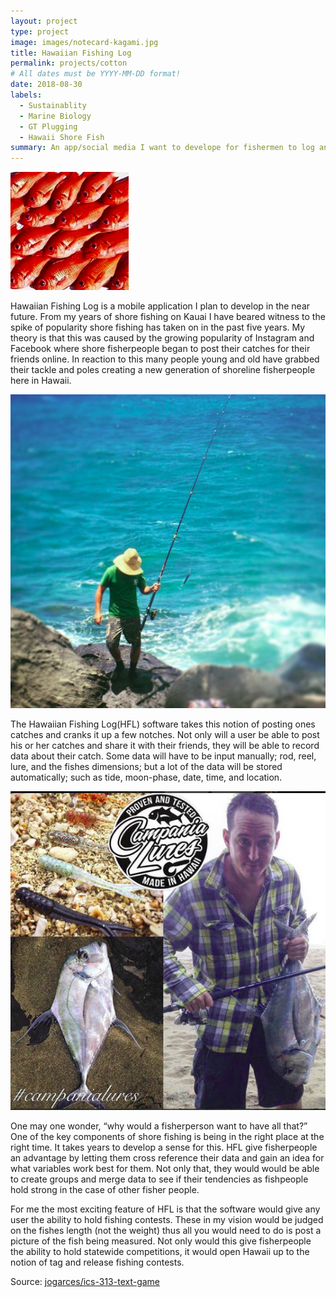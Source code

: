 ```yaml
---
layout: project
type: project
image: images/notecard-kagami.jpg
title: Hawaiian Fishing Log
permalink: projects/cotton
# All dates must be YYYY-MM-DD format!
date: 2018-08-30
labels:
  - Sustainablity
  - Marine Biology
  - GT Plugging
  - Hawaii Shore Fish
summary: An app/social media I want to develope for fishermen to log and share their catch. 
---
```

<img class="ui medium right floated rounded image" src="../images/menpachis.png">

Hawaiian Fishing Log is a mobile application I plan to develop in the near future. From my years of shore fishing on Kauai I have beared witness to the spike of popularity shore fishing has taken on in the past five years. My theory is that this was caused by the growing popularity of Instagram and Facebook where shore fisherpeople began to post their catches for their friends online. In reaction to this many people young and old have grabbed their tackle and poles creating a new generation of shoreline fisherpeople here in Hawaii.

<img class="ui medium left floated rounded image" src="../images/wizard.png">

The Hawaiian Fishing Log(HFL) software takes this notion of posting ones catches and cranks it up a few notches. Not only will a user be able to post his or her catches and share it with their friends, they will be able to record data about their catch.  Some data will have to be input manually; rod, reel, lure, and the fishes dimensions; but a lot of the data will be stored automatically; such as tide, moon-phase, date, time, and location.  

<img class="ui medium left floated rounded image" src="../images/myCatch.png">

One may one wonder, “why would a fisherperson want to have all that?”  One of the key components of shore fishing is being in the right place at the right time. It takes years to develop a sense for this.  HFL give fisherpeople an advantage by letting them cross reference their data and gain an idea for what variables work best for them.  Not only that, they would would be able to create groups and merge data to see if their tendencies as fishpeople hold strong in the case of other fisher people.

For me the most exciting feature of HFL is that the software would give any user the ability to hold fishing contests.  These in my vision would be judged on the fishes length (not the weight) thus all you would need to do is post a picture of the fish being measured.  Not only would this give fisherpeople the ability to hold statewide competitions, it would open Hawaii up to the notion of tag and release fishing contests.



Source: <a href="https://github.com/jogarces/ics-313-text-game"><i class="large github icon "></i>jogarces/ics-313-text-game</a>


